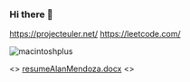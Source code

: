 ### Hi there 👋
https://projecteuler.net/
https://leetcode.com/


![macintoshplus](https://user-images.githubusercontent.com/75819639/185818890-c1a82547-d483-43a1-88c0-8667070aa0ea.gif)



<> [resumeAlanMendoza.docx](https://github.com/ProTamLan/ProTamLan/files/10149609/resumeAlanMendoza.docx) <>
